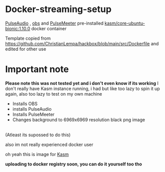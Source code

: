 # Docker-streaming-setup
[PulseAudio](https://github.com/pulseaudio/pulseaudio) , [obs](https://github.com/obsproject/obs-studio) and [PulseMeeter](https://github.com/theRealCarneiro/pulsemeeter#installation) pre-installed [kasm/core-ubuntu-bionic:1.10.0](https://hub.docker.com/r/kasmweb/core-ubuntu-bionic) docker container

Template copied from https://github.com/ChristianLempa/hackbox/blob/main/src/Dockerfile and edited for other use


# Important note
**Please note this was not tested yet and i don't even know if its working** I don't really have Kasm instance running, i had but like too lazy to spin it up again, also too lazy to test on my own machine

- Installs OBS
- installs PulseAudio
- Installs PulseMeeter
- Changes background to 6969x6969 resolution black png image
<br>
(Atleast its supossed to do this)

also im not really experienced docker user

oh yeah this is image for [Kasm](https://www.kasmweb.com/)


**uploading to docker registry soon, you can do it yourself too tho**
